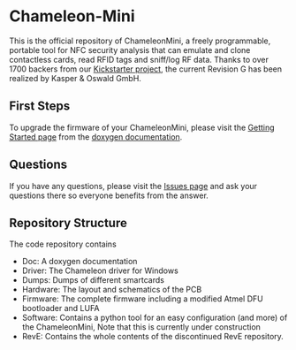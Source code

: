 Chameleon-Mini
==============
This is the official repository of ChameleonMini, a freely programmable, portable tool for NFC security analysis that can emulate and clone contactless cards, read RFID tags and sniff/log RF data. Thanks to over 1700 backers from our [Kickstarter project](https://www.kickstarter.com/projects/1980078555/chameleonmini-a-versatile-nfc-card-emulator-and-mo), the current Revision G has been realized by Kasper & Oswald GmbH.


First Steps
-----------
To upgrade the firmware of your ChameleonMini, please visit the [Getting Started page](http://rawgit.com/emsec/ChameleonMini/master/Doc/Doxygen/html/Page_GettingStarted.html) from the [doxygen documentation](http://rawgit.com/emsec/ChameleonMini/master/Doc/Doxygen/html/index.html).


Questions
---------
If you have any questions, please visit the [Issues page](https://github.com/emsec/ChameleonMini/issues) and ask your questions there so everyone benefits from the answer.


Repository Structure
--------------------
The code repository contains
* Doc: A doxygen documentation 
* Driver: The Chameleon driver for Windows
* Dumps: Dumps of different smartcards
* Hardware: The layout and schematics of the PCB
* Firmware: The complete firmware including a modified Atmel DFU bootloader and LUFA
* Software: Contains a python tool for an easy configuration (and more) of the ChameleonMini, Note that this is currently under construction
* RevE: Contains the whole contents of the discontinued RevE repository.
